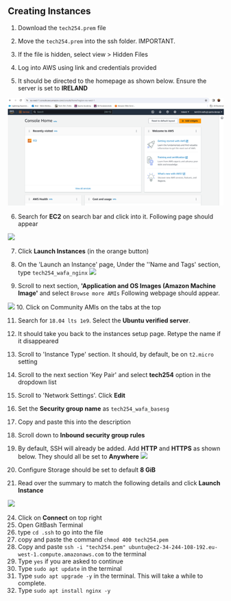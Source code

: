 ## Creating Instances 

1. Download the `tech254.prem` file 
2. Move the `tech254.prem` into the ssh folder. IMPORTANT.
3. If the file is hidden, select view > Hidden Files

4. Log into AWS using link and credentials provided
5. It should be directed to the homepage as shown below. Ensure the server is set to **IRELAND**

![](homepage_ss.png)

6. Search for **EC2** on search bar and click into it. Following page should appear

![](C:\Users\wafam\Documents\Tech_254\AWS_&_CloudComputing\instances_homepage.png)

7. Click **Launch Instances** (in the orange button)

8. On the 'Launch an Instance' page, Under the ''Name and Tags' section, type `tech254_wafa_nginx`
![](C:\Users\wafam\Documents\Tech_254\AWS_&_CloudComputing\instance_name.png)

9. Scroll to next section, **'Application and OS Images (Amazon Machine Image'** and select `Browse more AMIs`
Following webpage should appear.

![](C:\Users\wafam\Documents\Tech_254\AWS_&_CloudComputing\browse_AMIs.png)
10. Click on Community AMIs on the tabs at the top

11. Search for `18.04 lts 1e9`. Select the **Ubuntu verified server**.

12.  It should take you back to the instances setup page. Retype the name if it disappeared

13. Scroll to 'Instance Type' section. It should, by default, be on `t2.micro` setting

14. Scroll to the next section 'Key Pair' and select **tech254** option in the dropdown list
15. Scroll to 'Network Settings'. Click **Edit**
16. Set the **Security group name** as `tech254_wafa_basesg`
17. Copy and paste this into the description
18. Scroll down to **Inbound security group rules**
19. By default, SSH will already be added. Add **HTTP** and **HTTPS** as shown below. They should all be set to **Anywhere**
![](C:\Users\wafam\Documents\Tech_254\AWS_&_CloudComputing\secuirty_group_rules.png)

21. Configure Storage should be set to default **8 GiB**
    
22. Read over the summary to match the following details and click **Launch Instance**

![](C:\Users\wafam\Documents\Tech_254\AWS_&_CloudComputing\launch_instances.png)

24. Click on **Connect** on top right 
23. Open GitBash Terminal 
23. type `cd .ssh` to go into the file
24. copy and paste the command `chmod 400 tech254.pem`
25. Copy and paste `ssh -i "tech254.pem" ubuntu@ec2-34-244-108-192.eu-west-1.compute.amazonaws.com` to the terminal 
26. Type `yes` if you are asked to continue 
27. Type `sudo apt update` in the terminal
26. Type `sudo apt upgrade -y` in the terminal. This will take a while to complete.
27. Type `sudo apt install nginx -y`




